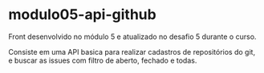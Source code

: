 # modulo05-api-github
Front desenvolvido no módulo 5 e atualizado no desafio 5 durante o curso.

Consiste em uma API basica para realizar cadastros de repositórios do git, e buscar as issues com filtro de aberto, fechado e todas.
